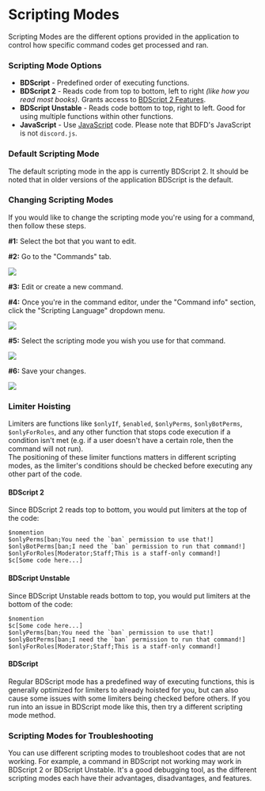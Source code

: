 # Scripting Modes
Scripting Modes are the different options provided in the application to control how specific command codes get processed and ran.

### Scripting Mode Options
- **BDScript** - Predefined order of executing functions.
- **BDScript 2** - Reads code from top to bottom, left to right *(like how you read most books)*. Grants access to [BDScript 2 Features](./bdscript2).
- **BDScript Unstable** - Reads code bottom to top, right to left. Good for using multiple functions within other functions.
- **JavaScript** - Use [JavaScript](/src/javascript/introduction.md) code. Please note that BDFD's JavaScript is not `discord.js`.

### Default Scripting Mode
The default scripting mode in the app is currently BDScript 2. It should be noted that in older versions of the application BDScript is the default.

### Changing Scripting Modes
If you would like to change the scripting mode you're using for a command, then follow these steps.

**#1:** Select the bot that you want to edit.

**#2:** Go to the "Commands" tab.

![](https://user-images.githubusercontent.com/69215413/141648197-1a41e333-6ba4-4244-83ae-b193d4e94646.png)

**#3:** Edit or create a new command.

**#4:** Once you're in the command editor, under the "Command info" section, click the "Scripting Language" dropdown menu.

![](https://user-images.githubusercontent.com/69215413/141650661-dd6c6430-0bf7-4d88-824d-07b09bef973c.png)


**#5:** Select the scripting mode you wish you use for that command.

![](https://user-images.githubusercontent.com/69215413/141650838-6bf45e2e-dc6e-4cab-9704-0b46437cf6e0.png)

**#6:** Save your changes.

![](https://user-images.githubusercontent.com/69215413/141647785-9c21d996-7ee1-41cb-9737-52635bf1c4ed.png)

### Limiter Hoisting
Limiters are functions like `$onlyIf`, `$enabled`, `$onlyPerms`, `$onlyBotPerms`, `$onlyForRoles`, and any other function that stops code execution if a condition isn't met (e.g. if a user doesn't have a certain role, then the command will not run).\
The positioning of these limiter functions matters in different scripting modes, as the limiter's conditions should be checked before executing any other part of the code.

#### BDScript 2
Since BDScript 2 reads top to bottom, you would put limiters at the top of the code:
```
$nomention
$onlyPerms[ban;You need the `ban` permission to use that!]
$onlyBotPerms[ban;I need the `ban` permission to run that command!]
$onlyForRoles[Moderator;Staff;This is a staff-only command!]
$c[Some code here...]
```

#### BDScript Unstable
Since BDScript Unstable reads bottom to top, you would put limiters at the bottom of the code:
```
$nomention
$c[Some code here...]
$onlyPerms[ban;You need the `ban` permission to use that!]
$onlyBotPerms[ban;I need the `ban` permission to run that command!]
$onlyForRoles[Moderator;Staff;This is a staff-only command!]
```

#### BDScript
Regular BDScript mode has a predefined way of executing functions, this is generally optimized for limiters to already hoisted for you, but can also cause some issues with some limiters being checked before others. If you run into an issue in BDScript mode like this, then try a different scripting mode method.

### Scripting Modes for Troubleshooting
You can use different scripting modes to troubleshoot codes that are not working. For example, a command in BDScript not working may work in BDScript 2 or BDScript Unstable. It's a good debugging tool, as the different scripting modes each have their advantages, disadvantages, and features.